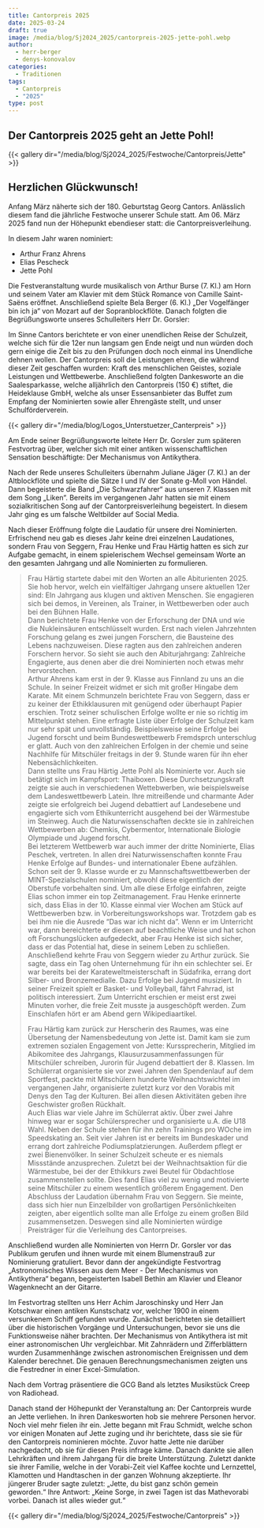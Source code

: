 ```yaml
---
title: Cantorpreis 2025
date: 2025-03-24
draft: true
image: /media/blog/Sj2024_2025/cantorpreis-2025-jette-pohl.webp
author:
  - herr-berger
  - denys-konovalov
categories:
  - Traditionen
tags:
  - Cantorpreis
  - "2025"
type: post
---
```

## Der Cantorpreis 2025 geht an Jette Pohl!

{{< gallery dir="/media/blog/Sj2024_2025/Festwoche/Cantorpreis/Jette" >}}

## Herzlichen Glückwunsch!

Anfang März näherte sich der 180. Geburtstag Georg Cantors. Anlässlich diesem fand die jährliche Festwoche unserer Schule statt. Am 06. März 2025 fand nun der Höhepunkt ebendieser statt: die Cantorpreisverleihung.

In diesem Jahr waren nominiert:

- Arthur Franz Ahrens
- Elias Pescheck
- Jette Pohl

Die Festveranstaltung wurde musikalisch von Arthur Burse (7. Kl.) am Horn und seinem Vater am Klavier mit dem Stück Romance von Camille Saint-Saëns eröffnet. Anschließend spielte Bela Berger (6. Kl.) „Der Vogelfänger bin ich ja“ von Mozart auf der Sopranblockflöte. Danach folgten die Begrüßungsworte unseres Schulleiters Herr Dr. Gorsler:

Im Sinne Cantors berichtete er von einer unendlichen Reise der Schulzeit, welche sich für die 12er nun langsam gen Ende neigt und nun würden doch gern einige die Zeit bis zu den Prüfungen doch noch einmal ins Unendliche dehnen wollen. Der Cantorpreis soll die Leistungen ehren, die während dieser Zeit geschaffen wurden: Kraft des menschlichen Geistes, soziale Leistungen und Wettbewerbe. Anschließend folgten Dankesworte an die Saalesparkasse, welche alljährlich den Cantorpreis (150 €) stiftet, die Heideklause GmbH, welche als unser Essensanbieter das Buffet zum Empfang der Nominierten sowie aller Ehrengäste stellt, und unser Schulförderverein.

{{< gallery dir="/media/blog/Logos_Unterstuetzer_Canterpreis" >}}

Am Ende seiner Begrüßungsworte leitete Herr Dr. Gorsler zum späteren Festvortrag über, welcher sich mit einer antiken wissenschaftlichen Sensation beschäftigte: Der Mechanismus von Antikythera.

Nach der Rede unseres Schulleiters übernahm Juliane Jäger (7. Kl.) an der Altblockflöte und spielte die Sätze I und IV der Sonate g-Moll von Händel. Dann begeisterte die Band „Die Schwarzfahrer“ aus unseren 7. Klassen mit dem Song „Liken“.  Bereits im vergangenen Jahr hatten sie mit einem sozialkritischen Song auf der Cantorpreisverleihung begeistert. In diesem Jahr ging es um falsche Weltbilder auf Social Media.

Nach dieser Eröffnung folgte die Laudatio für unsere drei Nominierten. Erfrischend neu gab es dieses Jahr keine drei einzelnen Laudationes, sondern Frau von Seggern, Frau Henke und Frau Härtig hatten es sich zur Aufgabe gemacht, in einem spielerischem Wechsel gemeinsam Worte an den gesamten Jahrgang und alle Nominierten zu formulieren.

> Frau Härtig startete dabei mit den Worten an alle Abiturienten 2025. Sie hob hervor, welch ein vielfältiger Jahrgang unsere aktuellen 12er sind: EIn Jahrgang aus klugen und aktiven Menschen. Sie engagieren sich bei demos, in Vereinen, als Trainer, in Wettbewerben oder auch bei den Bühnen Halle.  
> Dann berichtete Frau Henke von der Erforschung der DNA und wie die Nukleinsäuren entschlüsselt wurden. Erst nach vielen Jahrzehnten Forschung gelang es zwei jungen Forschern, die Bausteine des Lebens nachzuweisen. Diese ragten aus den zahlreichen anderen Forschern hervor. So sieht sie auch den Abiturjahrgang: Zahlreiche Engagierte, aus denen aber die drei Nominierten noch etwas mehr hervorstechen.  
> Arthur Ahrens kam erst in der 9. Klasse aus Finnland zu uns an die Schule. In seiner Freizeit widmet er sich mit großer Hingabe dem Karate. Mit einem Schmunzeln berichtete Frau von Seggern, dass er zu keiner der Ethikklausuren mit genügend oder überhaupt Papier erschien. Trotz seiner schulischen Erfolge wollte er nie so richtig im Mittelpunkt stehen. Eine erfragte Liste über Erfolge der Schulzeit kam nur sehr spät und unvollständig. Beispielsweise seine Erfolge bei Jugend forscht und beim Bundeswettbewerb Fremdsprch unterschlug er glatt. Auch von den zahlreichen Erfolgen in der chemie und seine Nachhilfe für Mitschüler freitags in der 9. Stunde waren für ihn eher Nebensächlichkeiten.  
> Dann stellte uns Frau Härtig Jette Pohl als Nominierte vor. Auch sie betätigt sich im Kampfsport: Thaiboxen. Diese Durchsetzungskraft zeigte sie auch in verschiedenen Wettebwerben, wie beispielsweise dem Landeswettbewerb Latein. Ihre mitreißende und charmante Ader zeigte sie erfolgreich bei Jugend debattiert auf Landesebene und engagierte sich vom Ethikunterricht ausgehend bei der Wärmestube im Steinweg. Auch die Naturwissenschaften deckte sie in zahlreichen Wettbewerben ab: Chemkis, Cybermentor, Internationale Biologie Olympiade und Jugend forscht.  
> Bei letzterem Wettbewerb war auch immer der dritte Nominierte, Elias Peschek, vertreten. In allen drei Naturwissenschaften konnte Frau Henke Erfolge auf Bundes- und internationaler Ebene aufzählen. Schon seit der 9. Klasse wurde er zu Mannschaftswettbewerben der MINT-Spezialschulen nominiert, obwohl diese eigentlich der Oberstufe vorbehalten sind. Um alle diese Erfolge einfahren, zeigte Elias schon immer ein top Zeitmanagement. Frau Henke erinnerte sich, dass Elias in der 10. Klasse einmal vier Wochen am Stück auf Wettbewerben bzw. in Vorbereitungsworkshops war. Trotzdem gab es bei ihm nie die Ausrede “Das war ich nicht da”. Wenn er im Unterricht war, dann bereichterte er diesen auf beachtliche Weise und hat schon oft Forschungslücken aufgedeckt, aber Frau Henke ist sich sicher, dass er das Potential hat, diese in seinem Leben zu schließen. Anschließend kehrte Frau von Seggern wieder zu Arthur zurück. Sie sagte, dass ein Tag ohen Unternehmung für ihn ein schlechter sei. Er war bereits bei der Karateweltmeisterschaft in Südafrika, errang dort Silber- und Bronzemedialle. Dazu Erfolge bei Jugend musiziert. In seiner Freizeit spielt er Basket- und Volleyball, fährt Fahrrad, ist politisch interessiert. Zum Unterricht erschien er meist erst zwei Minuten vorher, die freie Zeit musste ja ausgeschöpft werden. Zum Einschlafen hört er am Abend gern Wikipediaartikel.
>
> Frau Härtig kam zurück zur Herscherin des Raumes, was eine Übersetung der Namensbedeutung von Jette ist. Damit kam sie zum extremen sozialen Engagement von Jette: Kurssprecherin, Mitglied im Abikomitee des Jahrgangs, Klausurzusammenfassungen für Mitschüler schreiben, Jurorin für Jugend debattiert der 8. Klassen. Im Schülerrat organisierte sie vor zwei Jahren den Spendenlauf auf dem Sportfest, packte mit Mitschülern hunderte Weihnachtswichtel im vergangenen Jahr, organisierte zuletzt kurz vor den Vorabis mit Denys den Tag der Kulturen. Bei allen diesen Aktivitäten geben ihre Geschwister großen Rückhalt.  
> Auch Elias war viele Jahre im Schülerrat aktiv. Über zwei Jahre hinweg war er sogar Schülersprecher und organisierte u.A. die U18 Wahl. Neben der Schule stehen für ihn zehn Trainings pro WOche im Speedskating an. Seit vier Jahren ist er bereits im Bundeskader und errang dort zahlreiche Podiumsplatzierungen. Außerdem pflegt er zwei Bienenvölker. In seiner Schulzeit scheute er es niemals Missstände anzusprechen. Zuletzt bei der Weihnachtsaktion für die Wärmestube, bei der der Ethikkurs zwei Beutel für Obdachtlose zusammenstellen sollte. Dies fand Elias viel zu wenig und motivierte seine Mitschüler zu einem wesentlich größerem Engagement. Den Abschluss der Laudation übernahm Frau von Seggern. Sie meinte, dass sich hier nun Einzelbilder von großartigen Persönlichkeiten zeigten, aber eigentlich sollte man alle Erfolge zu einem großen Bild zusammensetzen. Deswegen sind alle Nominierten würdige Preisträger für die Verleihung des Cantorpreises.

Anschließend wurden alle Nominierten von Herrn Dr. Gorsler vor das Publikum gerufen und ihnen wurde mit einem Blumenstrauß zur Nominierung gratuliert. Bevor dann der angekündigte Festvortrag „Astronomisches Wissen aus dem Meer - Der Mechanismus von Antikythera“ begann, begeisterten Isabell Bethin am Klavier und Eleanor Wagenknecht an der Gitarre.

Im Festvortrag stellten uns Herr Achim Jaroschinsky und Herr Jan Kotschwar einen antiken Kunstschatz vor, welcher 1900 in einem versunkenem Schiff gefunden wurde. Zunächst berichteten sie detailliert über die historischen Vorgänge und Untersuchungen, bevor sie uns die Funktionsweise näher brachten. Der Mechanismus von Antikythera ist mit einer astronomischen Uhr vergleichbar. Mit Zahnrädern und Zifferblättern wurden Zusammenhänge zwischen astronomischen Ereignissen und dem Kalender berechnet. Die genauen Berechnungsmechanismen zeigten uns die Festredner in einer Excel-Simulation.

Nach dem Vortrag präsentiere die GCG Band als letztes Musikstück Creep von Radiohead.

Danach stand der Höhepunkt der Veranstaltung an: Der Cantorpreis wurde an Jette verliehen. In ihren Dankesworten hob sie mehrere Personen hervor. Noch viel mehr fielen ihr ein. Jette begann mit Frau Schmidt, welche schon vor einigen Monaten auf Jette zuging und ihr berichtete, dass sie sie für den Cantorpreis nominieren möchte. Zuvor hatte Jette nie darüber nachgedacht, ob sie für diesen Preis infrage käme. Danach dankte sie allen Lehrkräften und ihrem Jahrgang für die breite Unterstützung. Zuletzt dankte sie ihrer Familie, welche in der Vorabi-Zeit viel Kaffee kochte und Lernzettel, Klamotten und Handtaschen in der ganzen Wohnung akzeptierte. Ihr jüngerer Bruder sagte zuletzt: „Jette, du bist ganz schön gemein geworden.“ Ihre Antwort: „Keine Sorge, in zwei Tagen ist das Mathevorabi vorbei. Danach ist alles wieder gut.“

{{< gallery dir="/media/blog/Sj2024_2025/Festwoche/Cantorpreis" >}}
